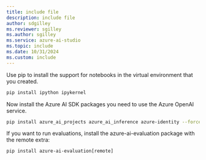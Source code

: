 ```yaml
---
title: include file
description: include file
author: sdgilley
ms.reviewer: sgilley
ms.author: sgilley
ms.service: azure-ai-studio
ms.topic: include
ms.date: 10/31/2024
ms.custom: include
---
```


Use pip to install the support for notebooks in the virtual environment that you created.

```bash
pip install ipython ipykernel
```

Now install the Azure AI SDK packages you need to use the Azure OpenAI service.

```bash
pip install azure_ai_projects azure_ai_inference azure-identity --force-reinstall
```

If you want to run evaluations, install the azure-ai-evaluation package with the remote extra:

```
pip install azure-ai-evaluation[remote]
```